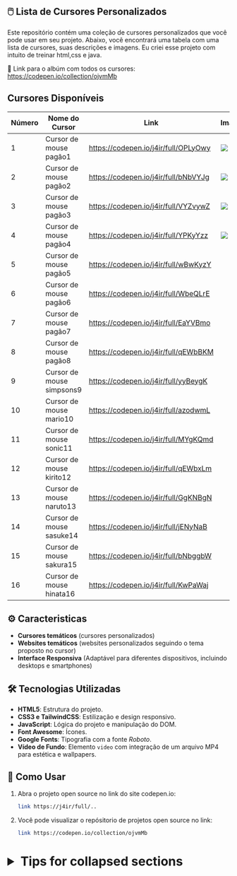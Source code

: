 ## 🖱️ Lista de Cursores Personalizados

Este repositório contém uma coleção de cursores personalizados que você pode usar em seu projeto. Abaixo, você encontrará uma tabela com uma lista de cursores, suas descrições e imagens. Eu criei esse projeto com intuito de treinar html,css e java.

🔗 Link para o albúm com todos os cursores: https://codepen.io/collection/ojvmMb

## Cursores Disponíveis

| Número | Nome do Cursor      | Link                                          | Imagem                          |
|--------|---------------------|-----------------------------------------------|---------------------------------|
| 1      | Cursor de mouse pagão1      | https://codepen.io/j4ir/full/OPLyOwy  | <img src="https://i.imgur.com/58p9VOO.jpeg">|
| 2      | Cursor de mouse pagão2      | https://codepen.io/j4ir/full/bNbVYJg  | <img src="https://i.imgur.com/t8uZNOg.jpeg">|
| 3      | Cursor de mouse pagão3      | https://codepen.io/j4ir/full/VYZvywZ  | <img src="https://i.imgur.com/1GgUoSY.jpeg">|
| 4      | Cursor de mouse pagão4      | https://codepen.io/j4ir/full/YPKyYzz  | <img src="https://i.imgur.com/dciQ0PY.jpeg">|
| 5      | Cursor de mouse pagão5      | https://codepen.io/j4ir/full/wBwKyzY  | <img src="">     |
| 6      | Cursor de mouse pagão6      | https://codepen.io/j4ir/full/WbeQLrE  | <img src="">     |
| 7      | Cursor de mouse pagão7      | https://codepen.io/j4ir/full/EaYVBmo  | <img src="">     |
| 8      | Cursor de mouse pagão8      | https://codepen.io/j4ir/full/qEWbBKM  | <img src="">      |
| 9      | Cursor de mouse simpsons9   | https://codepen.io/j4ir/full/yyBeygK  | <img src="">      |
| 10      | Cursor de mouse mario10    | https://codepen.io/j4ir/full/azodwmL  | <img src="">      |
| 11      | Cursor de mouse sonic11    | https://codepen.io/j4ir/full/MYgKQmd  | <img src="">      |
| 12      | Cursor de mouse kirito12   | https://codepen.io/j4ir/full/qEWbxLm  | <img src="">       |
| 13      | Cursor de mouse naruto13   | https://codepen.io/j4ir/full/GgKNBgN  | <img src="">       |
| 14      | Cursor de mouse sasuke14   | https://codepen.io/j4ir/full/jENyNaB  | <img src="">      |
| 15      | Cursor de mouse sakura15   | https://codepen.io/j4ir/full/bNbggbW  | <img src="">      |
| 16      | Cursor de mouse hinata16   | https://codepen.io/j4ir/full/KwPaWaj  | <img src="">      |

## ⚙️ Caracteristicas   
- **Cursores temáticos** (cursores personalizados)
- **Websites temáticos** (websites personalizados seguindo o tema proposto no cursor)
- **Interface Responsiva** (Adaptável para diferentes dispositivos, incluindo desktops e smartphones)

## 🛠️ Tecnologias Utilizadas

- **HTML5**: Estrutura do projeto.
- **CSS3 e TailwindCSS**: Estilização e design responsivo.
- **JavaScript**: Lógica do projeto e manipulação do DOM.
- **Font Awesome**: Ícones.
- **Google Fonts**: Tipografia com a fonte *Roboto*.
- **Vídeo de Fundo**: Elemento `video` com integração de um arquivo MP4 para estética e wallpapers.

## 🚀 Como Usar

1. Abra o projeto open source no link do site codepen.io:
   ```bash
   link https://j4ir/full/..
2. Você pode visualizar o repósitorio de projetos open source no link:
   ```bash
   link https://codepen.io/collection/ojvmMb

<html lang="en">
 <head>
  <meta charset="utf-8"/>
  <meta content="width=device-width, initial-scale=1.0" name="viewport"/>
  <link href="https://cdnjs.cloudflare.com/ajax/libs/font-awesome/5.15.3/css/all.min.css" rel="stylesheet"/>
  <link href="https://fonts.googleapis.com/css2?family=Roboto:wght@400;700&amp;display=swap" rel="stylesheet"/>
    <div class="md:w-1/2 p-4">
     <h1 class="text-2xl font-bold mb-4">
<details>

<summary>Tips for collapsed sections</summary>

You can add a header

You can add text within a collapsed section. 

You can add an image or a code block, too.

```ruby
   puts "Hello World"
```

</details>     

